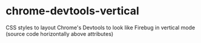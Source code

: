 chrome-devtools-vertical
========================

CSS styles to layout Chrome's Devtools to look like Firebug in vertical mode (source code horizontally above attributes)